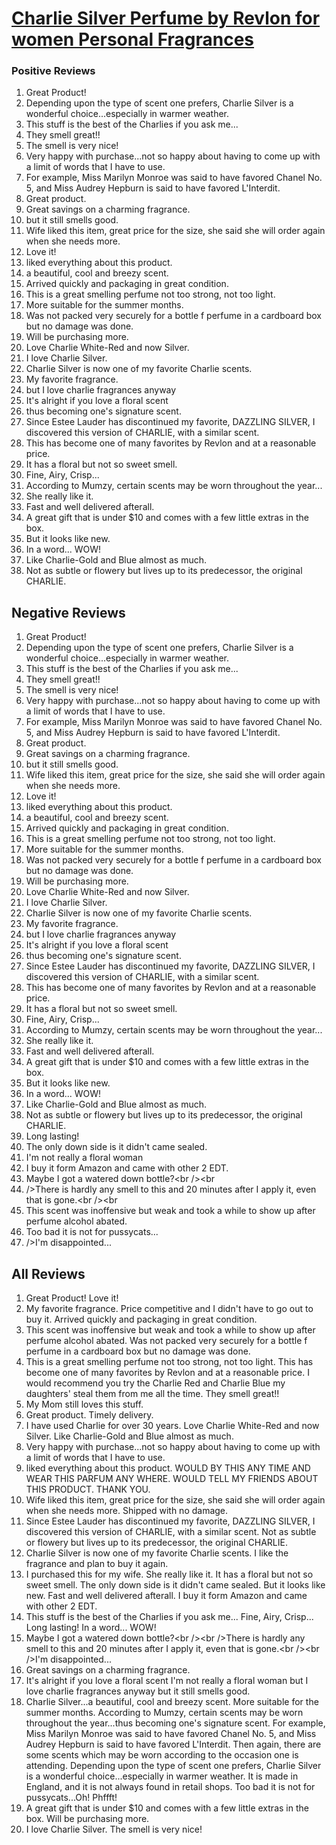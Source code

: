 # [Charlie Silver Perfume by Revlon for women Personal Fragrances](https://products.checkmycream.com/products/Charlie-Silver-Perfume-by-Revlon-for-women-Personal-Fragrances.html)

### Positive Reviews

<ol>
      <li>Great Product!</li>
      <li>Depending upon the type of scent one prefers, Charlie Silver is a wonderful choice...especially in warmer weather.</li>
      <li>This stuff is the best of the Charlies if you ask me...</li>
      <li>They smell great!!</li>
      <li>The smell is very nice!</li>
      <li>Very happy with purchase...not so happy about having to come up with a limit of words that I have to use.</li>
      <li>For example, Miss Marilyn Monroe was said to have favored Chanel No. 5, and Miss Audrey Hepburn is said to have favored L&#x27;Interdit.</li>
      <li>Great product.</li>
      <li>Great savings on a charming fragrance.</li>
      <li>but it still smells good.</li>
      <li>Wife liked this item, great price for the size, she said she will order again when she needs more.</li>
      <li>Love it!</li>
      <li>liked everything about this product.</li>
      <li>a beautiful, cool and breezy scent.</li>
      <li>Arrived quickly and packaging in great condition.</li>
      <li>This is a great smelling perfume not too strong, not too light.  </li>
      <li>More suitable for the summer months.</li>
      <li>Was not packed very securely for a bottle f perfume in a cardboard box but no damage was done.</li>
      <li>Will be purchasing more.</li>
      <li>Love Charlie White-Red and now Silver.</li>
      <li>I love Charlie Silver.</li>
      <li>Charlie Silver is now one of my favorite Charlie scents.</li>
      <li>My favorite fragrance.  </li>
      <li>but I love charlie fragrances anyway</li>
      <li>It&#x27;s alright if you love a floral scent  </li>
      <li>thus becoming one&#x27;s signature scent.</li>
      <li>Since Estee Lauder has discontinued my favorite, DAZZLING SILVER, I discovered this version of CHARLIE, with a similar scent.</li>
      <li>This has become one of many favorites by Revlon and at a reasonable price.</li>
      <li>It has a floral but not so sweet smell.</li>
      <li>Fine, Airy, Crisp...</li>
      <li>According to Mumzy, certain scents may be worn throughout the year...</li>
      <li>She really like it.</li>
      <li>Fast and well delivered afterall.</li>
      <li>A great gift that is under $10 and comes with a few little extras in the box.</li>
      <li>But it looks like new.</li>
      <li>In a word... WOW!</li>
      <li>Like Charlie-Gold and Blue almost as much.</li>
      <li>Not as subtle or flowery but lives up to its predecessor, the original CHARLIE.</li>
</ol>


<h2>Negative Reviews</h2>
<ol>
<li> Great Product!</li>
<li> Depending upon the type of scent one prefers, Charlie Silver is a wonderful choice...especially in warmer weather.</li>
<li> This stuff is the best of the Charlies if you ask me...</li>
<li> They smell great!!</li>
<li> The smell is very nice!</li>
<li> Very happy with purchase...not so happy about having to come up with a limit of words that I have to use.</li>
<li> For example, Miss Marilyn Monroe was said to have favored Chanel No. 5, and Miss Audrey Hepburn is said to have favored L&#x27;Interdit.</li>
<li> Great product.</li>
<li> Great savings on a charming fragrance.</li>
<li> but it still smells good.</li>
<li> Wife liked this item, great price for the size, she said she will order again when she needs more.</li>
<li> Love it!</li>
<li> liked everything about this product.</li>
<li> a beautiful, cool and breezy scent.</li>
<li> Arrived quickly and packaging in great condition.</li>
<li> This is a great smelling perfume not too strong, not too light.  </li>
<li> More suitable for the summer months.</li>
<li> Was not packed very securely for a bottle f perfume in a cardboard box but no damage was done.</li>
<li> Will be purchasing more.</li>
<li> Love Charlie White-Red and now Silver.</li>
<li> I love Charlie Silver.</li>
<li> Charlie Silver is now one of my favorite Charlie scents.</li>
<li> My favorite fragrance.  </li>
<li> but I love charlie fragrances anyway</li>
<li> It&#x27;s alright if you love a floral scent  </li>
<li> thus becoming one&#x27;s signature scent.</li>
<li> Since Estee Lauder has discontinued my favorite, DAZZLING SILVER, I discovered this version of CHARLIE, with a similar scent.</li>
<li> This has become one of many favorites by Revlon and at a reasonable price.</li>
<li> It has a floral but not so sweet smell.</li>
<li> Fine, Airy, Crisp...</li>
<li> According to Mumzy, certain scents may be worn throughout the year...</li>
<li> She really like it.</li>
<li> Fast and well delivered afterall.</li>
<li> A great gift that is under $10 and comes with a few little extras in the box.</li>
<li> But it looks like new.</li>
<li> In a word... WOW!</li>
<li> Like Charlie-Gold and Blue almost as much.</li>
<li> Not as subtle or flowery but lives up to its predecessor, the original CHARLIE.</li>
<li> Long lasting!</li>
<li> The only down side is it didn&#x27;t came sealed.</li>
<li> I&#x27;m not really a floral woman</li>
<li> I buy it form Amazon and came with other 2 EDT.</li>
<li> Maybe I got a watered down bottle?&lt;br /&gt;&lt;br</li>
<li> /&gt;There is hardly any smell to this and 20 minutes after I apply it, even that is gone.&lt;br /&gt;&lt;br</li>
<li> This scent was inoffensive but weak and took a while to show up after perfume alcohol abated.</li>
<li> Too bad it is not for pussycats...</li>
<li> /&gt;I&#x27;m disappointed...</li>
</ol>

<h2>All Reviews</h2>

<ol>
    <li> Great Product! Love it!</li>
    <li> My favorite fragrance.  Price competitive and I didn&#x27;t have to go out to buy it.  Arrived quickly and packaging in great condition.</li>
    <li> This scent was inoffensive but weak and took a while to show up after perfume alcohol abated. Was not packed very securely for a bottle f perfume in a cardboard box but no damage was done.</li>
    <li> This is a great smelling perfume not too strong, not too light.  This has become one of many favorites by Revlon and at a reasonable price. I would recommend you try the Charlie Red and Charlie Blue my daughters&#x27; steal them from me all the time. They smell great!!</li>
    <li> My Mom still loves this stuff.</li>
    <li> Great product. Timely delivery.</li>
    <li> I have used Charlie for over 30 years. Love Charlie White-Red and now Silver. Like Charlie-Gold and Blue almost as much.</li>
    <li> Very happy with purchase...not so happy about having to come up with a limit of words that I have to use.</li>
    <li> liked everything about this product. WOULD BY THIS ANY TIME AND WEAR THIS PARFUM  ANY WHERE. WOULD TELL MY FRIENDS ABOUT THIS  PRODUCT. THANK YOU.</li>
    <li> Wife liked this item, great price for the size, she said she will order again when she needs more. Shipped with no damage.</li>
    <li> Since Estee Lauder has discontinued my favorite, DAZZLING SILVER, I discovered this version of CHARLIE, with a similar scent. Not as subtle or flowery but lives up to its predecessor, the original CHARLIE.</li>
    <li> Charlie Silver is now one of my favorite Charlie scents. I like the fragrance and plan to buy it again.</li>
    <li> I purchased this for my wife. She really like it. It has a floral but not so sweet smell. The only down side is it didn&#x27;t came sealed. But it looks like new. Fast and well delivered afterall. I buy it form Amazon and came with other 2 EDT.</li>
    <li> This stuff is the best of the Charlies if you ask me... Fine, Airy, Crisp... Long lasting! In a word... WOW!</li>
    <li> Maybe I got a watered down bottle?&lt;br /&gt;&lt;br /&gt;There is hardly any smell to this and 20 minutes after I apply it, even that is gone.&lt;br /&gt;&lt;br /&gt;I&#x27;m disappointed...</li>
    <li> Great savings on a charming fragrance.</li>
    <li> It&#x27;s alright if you love a floral scent  I&#x27;m not really a floral woman but I love charlie fragrances anyway but it still smells good.</li>
    <li> Charlie Silver...a beautiful, cool and breezy scent. More suitable for the summer months. According to Mumzy, certain scents may be worn throughout the year...thus becoming one&#x27;s signature scent. For example, Miss Marilyn Monroe was said to have favored Chanel No. 5, and Miss Audrey Hepburn is said to have favored L&#x27;Interdit. Then again, there are some scents which may be worn according to the occasion one is attending. Depending upon the type of scent one prefers, Charlie Silver is a wonderful choice...especially in warmer weather. It is made in England, and it is not always found in retail shops. Too bad it is not for pussycats...Oh! Phffft!</li>
    <li> A great gift that is under $10 and comes with a few little extras in the box. Will be purchasing more.</li>
    <li> I love Charlie Silver. The smell is very nice!</li>
</ol>




